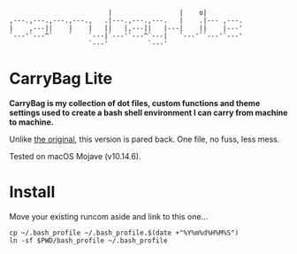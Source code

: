 
                             |                 |    o|         
    ,---.,---.,---.,---.,   .|---.,---.,---.   |    .|--- ,---.
    |    ,---||    |    |   ||   |,---||   |---|    ||    |---'
    `---'`---^`    `    `---|`---'`---^`---|   `---'``---'`---'
                        `---'          `---'                   

# CarryBag Lite
**CarryBag is my collection of dot files, custom functions and theme settings 
used to create a bash shell environment I can carry from machine to machine.**

Unlike [the original](https://github.com/ali5ter/carrybag), this version is pared back. One file, no fuss, less mess.

Tested on macOS Mojave (v10.14.6).

# Install
Move your existing runcom aside and link to this one...

    cp ~/.bash_profile ~/.bash_profile.$(date +"%Y%m%d%H%M%S")
    ln -sf $PWD/bash_profile ~/.bash_profile